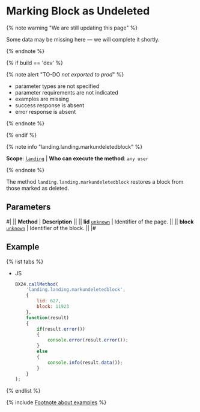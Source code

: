 # Marking Block as Undeleted

{% note warning "We are still updating this page" %}

Some data may be missing here — we will complete it shortly.

{% endnote %}

{% if build == 'dev' %}

{% note alert "TO-DO _not exported to prod_" %}

- parameter types are not specified
- parameter requirements are not indicated
- examples are missing
- success response is absent
- error response is absent

{% endnote %}

{% endif %}

{% note info "landing.landing.markundeletedblock" %}

**Scope**: [`landing`](../../../scopes/permissions.md) | **Who can execute the method**: `any user`

{% endnote %}

The method `landing.landing.markundeletedblock` restores a block from those marked as deleted.

## Parameters

#|
|| **Method** | **Description** ||
|| **lid**
[`unknown`](../../../data-types.md) | Identifier of the page. ||
|| **block**
[`unknown`](../../../data-types.md) | Identifier of the block. ||
|#

## Example

{% list tabs %}

- JS

    ```js
    BX24.callMethod(
        'landing.landing.markundeletedblock',
        {
            lid: 627,
            block: 11923
        },
        function(result)
        {
            if(result.error())
            {
                console.error(result.error());
            }
            else
            {
                console.info(result.data());
            }
        }
    );
    ```

{% endlist %}

{% include [Footnote about examples](../../../../_includes/examples.md) %}